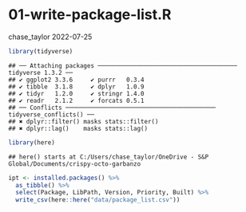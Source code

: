 01-write-package-list.R
================
chase_taylor
2022-07-25

``` r
library(tidyverse)
```

    ## ── Attaching packages ─────────────────────────────────────── tidyverse 1.3.2 ──
    ## ✔ ggplot2 3.3.6     ✔ purrr   0.3.4
    ## ✔ tibble  3.1.8     ✔ dplyr   1.0.9
    ## ✔ tidyr   1.2.0     ✔ stringr 1.4.0
    ## ✔ readr   2.1.2     ✔ forcats 0.5.1
    ## ── Conflicts ────────────────────────────────────────── tidyverse_conflicts() ──
    ## ✖ dplyr::filter() masks stats::filter()
    ## ✖ dplyr::lag()    masks stats::lag()

``` r
library(here)
```

    ## here() starts at C:/Users/chase_taylor/OneDrive - S&P Global/Documents/crispy-octo-garbanzo

``` r
ipt <- installed.packages() %>%
  as_tibble() %>%
  select(Package, LibPath, Version, Priority, Built) %>%
  write_csv(here::here("data/package_list.csv"))
```
